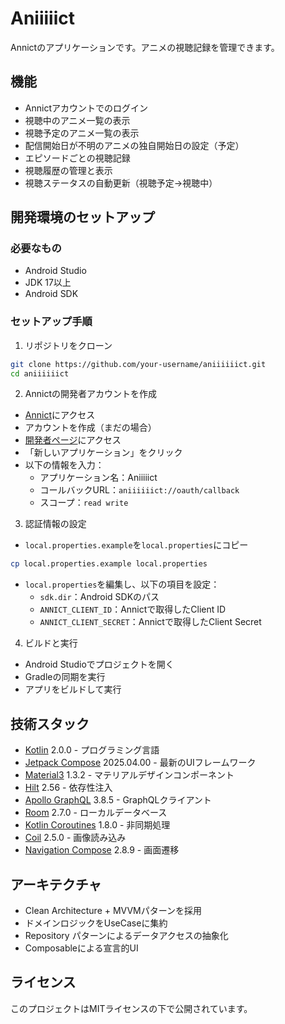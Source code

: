 # Aniiiiict

Annictのアプリケーションです。アニメの視聴記録を管理できます。

## 機能

- Annictアカウントでのログイン
- 視聴中のアニメ一覧の表示
- 視聴予定のアニメ一覧の表示
- 配信開始日が不明のアニメの独自開始日の設定（予定）
- エピソードごとの視聴記録
- 視聴履歴の管理と表示
- 視聴ステータスの自動更新（視聴予定→視聴中）

## 開発環境のセットアップ

### 必要なもの

- Android Studio
- JDK 17以上
- Android SDK

### セットアップ手順

1. リポジトリをクローン

```bash
git clone https://github.com/your-username/aniiiiiict.git
cd aniiiiiict
```

2. Annictの開発者アカウントを作成

- [Annict](https://annict.com)にアクセス
- アカウントを作成（まだの場合）
- [開発者ページ](https://annict.com/oauth/applications)にアクセス
- 「新しいアプリケーション」をクリック
- 以下の情報を入力：
    - アプリケーション名：Aniiiiict
    - コールバックURL：`aniiiiiict://oauth/callback`
    - スコープ：`read write`

3. 認証情報の設定

- `local.properties.example`を`local.properties`にコピー

```bash
cp local.properties.example local.properties
```

- `local.properties`を編集し、以下の項目を設定：
    - `sdk.dir`：Android SDKのパス
    - `ANNICT_CLIENT_ID`：Annictで取得したClient ID
    - `ANNICT_CLIENT_SECRET`：Annictで取得したClient Secret

4. ビルドと実行

- Android Studioでプロジェクトを開く
- Gradleの同期を実行
- アプリをビルドして実行

## 技術スタック

- [Kotlin](https://kotlinlang.org/) 2.0.0 - プログラミング言語
- [Jetpack Compose](https://developer.android.com/jetpack/compose) 2025.04.00 - 最新のUIフレームワーク
- [Material3](https://m3.material.io/) 1.3.2 - マテリアルデザインコンポーネント
- [Hilt](https://dagger.dev/hilt/) 2.56 - 依存性注入
- [Apollo GraphQL](https://www.apollographql.com/docs/kotlin/) 3.8.5 - GraphQLクライアント
- [Room](https://developer.android.com/training/data-storage/room) 2.7.0 - ローカルデータベース
- [Kotlin Coroutines](https://kotlinlang.org/docs/coroutines-overview.html) 1.8.0 - 非同期処理
- [Coil](https://coil-kt.github.io/coil/) 2.5.0 - 画像読み込み
- [Navigation Compose](https://developer.android.com/jetpack/compose/navigation) 2.8.9 - 画面遷移

## アーキテクチャ

- Clean Architecture + MVVMパターンを採用
- ドメインロジックをUseCaseに集約
- Repository パターンによるデータアクセスの抽象化
- Composableによる宣言的UI

## ライセンス

このプロジェクトはMITライセンスの下で公開されています。